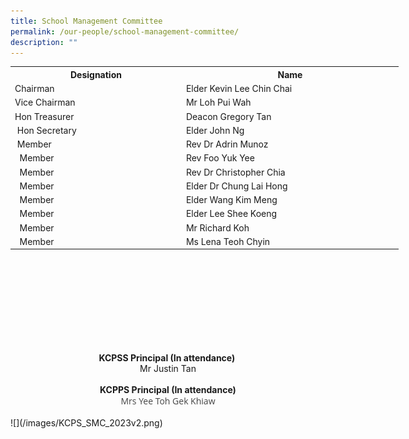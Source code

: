 ```yaml
---
title: School Management Committee
permalink: /our-people/school-management-committee/
description: ""
---
```

<table class="iveo_table ives_tab_1 ive_eobj_center" style="width: 621px; height: 410px;">
<tbody>
<tr>
<th style="width: 271px;">Designation
</th>
<th style="width: 349px;">Name
</th>
</tr>
<tr><td style="width: 60px;">Chairman
</td>
<td style="width: 60px;">Elder Kevin Lee Chin Chai
</td>

</tr><tr>
<td style="width: 60px;">Vice Chairman
</td>
<td style="width: 60px;">Mr Loh Pui Wah
</td>
</tr>
<tr>
<td style="width: 60px;">Hon Treasurer
</td>
<td style="width: 60px;">Deacon Gregory Tan
</td>
</tr>
<tr>
<td>&nbsp;Hon Secretary
</td>
<td>Elder John Ng
</td>
</tr>
<tr>
<td>&nbsp;Member
</td>
<td>Rev Dr Adrin Munoz
</td>
</tr>
<tr>
<td>&nbsp;&nbsp;Member
</td>
<td>Rev Foo Yuk Yee
</td>
</tr>
<tr>
<td>&nbsp;&nbsp;Member
</td>
<td>Rev Dr Christopher Chia
</td>
</tr>
<tr>
<td>&nbsp;&nbsp;Member
</td>
<td>Elder Dr Chung Lai Hong
</td>
</tr>
<tr>
<td>&nbsp;&nbsp;Member
</td>
<td>Elder Wang Kim Meng
</td>
</tr>
<tr>
<td>&nbsp;&nbsp;Member
</td>
<td>Elder Lee Shee Koeng<br>
</td>
</tr>
<tr>
<td>&nbsp;&nbsp;Member
</td>
<td>Mr Richard Koh
</td>
</tr>
<tr>
<td>&nbsp;&nbsp;Member
</td>
<td>Ms Lena Teoh Chyin<br>
</td>
</tr>
</tbody>
</table><br><br>
    
<div align="center" id="tip"><strong style="background-color: initial; text-align: left;">KCPSS Principal (In attendance)&nbsp;</strong><br>
</div>
<div style="width:100%;" id="committee_name" align="center">
<div id="cn10"><span style="background-color: initial; text-align: left;">Mr Justin Tan</span><strong><br></strong>
</div>
<div id="cn10"> &nbsp; &nbsp; &nbsp; &nbsp; &nbsp; &nbsp; &nbsp;<br>
        
</div>
        
<div id="cn11">
            <strong>KCPPS Principal (In attendance)
                <br>
            </strong> 
            <span style="color: rgb(69, 69, 69); font-family: &quot;Open Sans&quot;, sans-serif; font-size: 14px; text-align: left;">Mrs Yee Toh Gek Khiaw</span><br>
        
</div>
<div id="cn11"><br>
</div>  
</div>
![](/images/KCPS_SMC_2023v2.png)